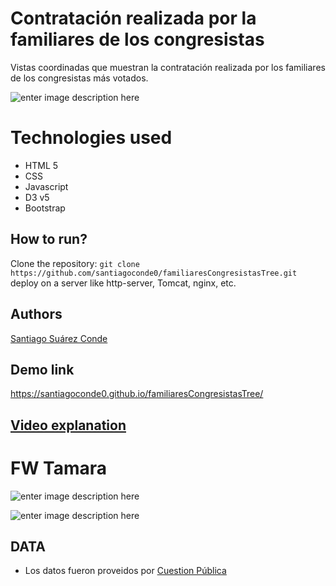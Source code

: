# Contratación realizada por la familiares de los congresistas

Vistas coordinadas que muestran la contratación realizada por los familiares de los congresistas más votados.

![enter image description here](https://raw.githubusercontent.com/santiagoconde0/familiaresCongresistasTree/master/img/familiarescongresistastree.gif)

# Technologies used

* HTML 5
* CSS
* Javascript
* D3 v5
* Bootstrap

## How to run?

Clone the repository:
`git clone https://github.com/santiagoconde0/familiaresCongresistasTree.git`
deploy on a server like http-server, Tomcat, nginx, etc.

## Authors

[Santiago Suárez Conde](https://github.com/santiagoconde0)

## Demo link

https://santiagoconde0.github.io/familiaresCongresistasTree/

## [Video explanation](https://youtu.be/RkTpm7i8z78)


#  FW Tamara
![enter image description here](https://raw.githubusercontent.com/santiagoconde0/familiaresCongresistasTree/master/img/tamara.PNG)

![enter image description here](https://raw.githubusercontent.com/santiagoconde0/familiaresCongresistasTree/master/img/insight.PNG)
## DATA

* Los datos fueron proveidos por [Cuestion Pública](https://cuestionpublica.com/)
